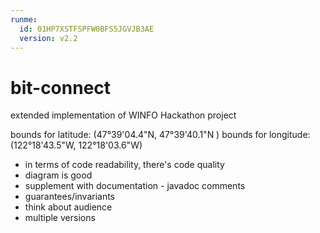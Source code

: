 ```yaml
---
runme:
  id: 01HP7XSTFSPFW0BFS5JGVJB3AE
  version: v2.2
---
```


# bit-connect

extended implementation of WINFO Hackathon project



bounds for latitude: (47°39'04.4"N, 47°39'40.1"N )
bounds for longitude: (122°18'43.5"W, 122°18'03.6"W)


- in terms of code readability, there's code quality
- diagram is good
- supplement with documentation - javadoc comments
- guarantees/invariants
- think about audience
- multiple versions
